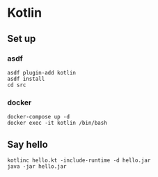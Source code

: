 # Kotlin

## Set up

### asdf

```shell
asdf plugin-add kotlin
asdf install
cd src
```

### docker

```shell
docker-compose up -d
docker exec -it kotlin /bin/bash
```

## Say hello

```shell
kotlinc hello.kt -include-runtime -d hello.jar
java -jar hello.jar
```
